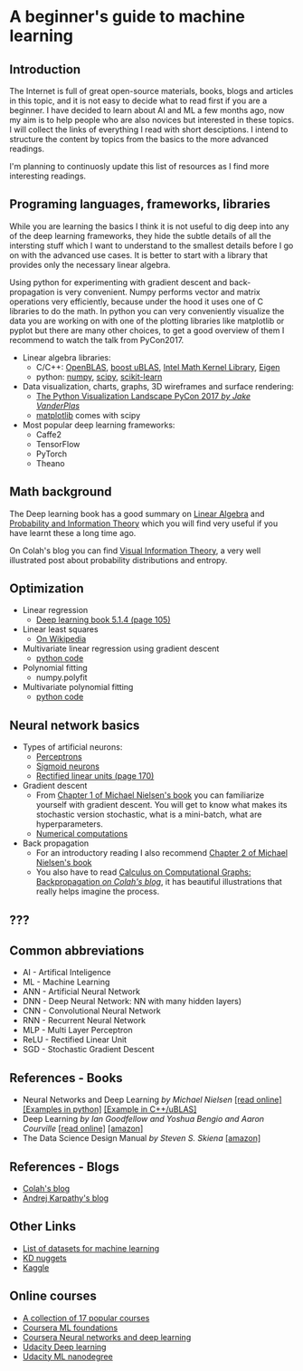 # A beginner's guide to machine learning

## Introduction
The Internet is full of great open-source materials, books, blogs and articles in this topic, and it is not easy to decide what to read first if you are a beginner. I have decided to learn about AI and ML a few months ago, now my aim is to help people who are also novices but interested in these topics. I will collect the links of everything I read with short desciptions. I intend to structure the content by topics from the basics to the more advanced readings.

I'm planning to continuosly update this list of resources as I find more interesting readings.

## Programing languages, frameworks, libraries
While you are learning the basics I think it is not useful to dig deep into any of the deep learning frameworks, they hide the subtle details of all the intersting stuff which I want to understand to the smallest details before I go on with the advanced use cases. It is better to start with a library that provides only the necessary linear algebra.

Using python for experimenting with gradient descent and back-propagation is very convenient. Numpy performs vector and matrix operations very efficiently, because under the hood it uses one of C libraries to do the math. In python you can very conveniently visualize the data you are working on with one of the plotting libraries like matplotlib or pyplot but there are many other choices, to get a good overview of them I recommend to watch the talk from PyCon2017.
  
  - Linear algebra libraries:
    - C/C++: [OpenBLAS](http://www.openblas.net/), [boost uBLAS](http://www.boost.org/doc/libs/1_65_1/libs/numeric/ublas/doc/index.html), [Intel Math Kernel Library](https://software.intel.com/en-us/mkl), [Eigen](https://eigen.tuxfamily.org/dox/) 
    - python: [numpy](http://www.numpy.org/), [scipy](https://scipy.org/), [scikit-learn](http://scikit-learn.org/stable/)
  - Data visualization, charts, graphs, 3D wireframes and surface rendering:
    - [The Python Visualization Landscape PyCon 2017 *by Jake VanderPlas*](https://youtu.be/FytuB8nFHPQ)
    - [matplotlib](https://matplotlib.org/) comes with scipy
  - Most popular deep learning frameworks:
    - Caffe2
    - TensorFlow
    - PyTorch
    - Theano

## Math background

  The Deep learning book has a good summary on [Linear Algebra](http://www.deeplearningbook.org/contents/linear_algebra.html) and [Probability and Information Theory](http://www.deeplearningbook.org/contents/prob.html) which you will find very useful if you have learnt these a long time ago.
  
  On Colah's blog you can find [Visual Information Theory](http://colah.github.io/posts/2015-09-Visual-Information/), a very well illustrated post about probability distributions and entropy. 

## Optimization
- Linear regression
  - [Deep learning book 5.1.4 (page 105)](http://www.deeplearningbook.org/contents/ml.html)
- Linear least squares
  - [On Wikipedia](https://en.wikipedia.org/wiki/Linear_least_squares_(mathematics)#Weighted_linear_least_squares)
- Multivariate linear regression using gradient descent
  - [python code](https://gist.github.com/samueljackson92/8148506)
- Polynomial fitting
  - numpy.polyfit
- Multivariate polynomial fitting
  - [python code](https://github.com/mrocklin/multipolyfit)

## Neural network basics
- Types of artificial neurons:
  - [Perceptrons](http://neuralnetworksanddeeplearning.com/chap1.html#perceptrons)
  - [Sigmoid neurons](http://neuralnetworksanddeeplearning.com/chap1.html#sigmoid_neurons)
  - [Rectified linear units (page 170)](http://www.deeplearningbook.org/contents/mlp.html)
- Gradient descent
  - From [Chapter 1 of Michael Nielsen's book](http://neuralnetworksanddeeplearning.com/chap1.html#learning_with_gradient_descent) you can familiarize yourself with gradient descent. You will get to know what makes its stochastic version stochastic, what is a mini-batch, what are hyperparameters.
   - [Numerical computations](http://www.deeplearningbook.org/contents/numerical.html)
- Back propagation
  - For an introductory reading I also recommend [Chapter 2 of Michael Nielsen's book](http://neuralnetworksanddeeplearning.com/chap2.html)
  - You also have to read [Calculus on Computational Graphs: Backpropagation *on Colah's blog*](http://colah.github.io/posts/2015-08-Backprop/), it has beautiful illustrations that really helps imagine the process.

## ???


## Common abbreviations
- AI - Artifical Inteligence
- ML - Machine Learning
- ANN - Artificial Neural Network
- DNN - Deep Neural Network: NN with many hidden layers)
- CNN - Convolutional Neural Network
- RNN - Recurrent Neural Network
- MLP - Multi Layer Perceptron
- ReLU - Rectified Linear Unit
- SGD - Stochastic Gradient Descent

## References - Books
- Neural Networks and Deep Learning *by Michael Nielsen* [[read online]](http://neuralnetworksanddeeplearning.com) [[Examples in python]](https://github.com/mnielsen/neural-networks-and-deep-learning) [[Example in C++/uBLAS]](https://github.com/GarethRichards/Machine-Learning-CPP/blob/master/README.md)
- Deep Learning *by Ian Goodfellow and Yoshua Bengio and Aaron Courville* [[read online]](http://www.deeplearningbook.org) [[amazon]](https://www.amazon.com/dp/0262035618/)
- The Data Science Design Manual *by Steven S. Skiena* [[amazon]](https://www.amazon.com/dp/3319554433/)

## References - Blogs
- [Colah's blog](http://colah.github.io/)
- [Andrej Karpathy's blog](http://karpathy.github.io/)

## Other Links
- [List of datasets for machine learning](https://en.wikipedia.org/wiki/List_of_datasets_for_machine_learning_research)
- [KD nuggets](https://www.kdnuggets.com/)
- [Kaggle](https://www.kaggle.com/)

## Online courses
- [A collection of 17 popular courses](https://www.marketingaiinstitute.com/blog/17-artificial-intelligence-courses-to-take-online)
- [Coursera ML foundations](https://www.coursera.org/learn/ml-foundations)
- [Coursera Neural networks and deep learning](https://www.coursera.org/learn/neural-networks-deep-learning)
- [Udacity Deep learning](https://www.udacity.com/course/deep-learning--ud730)
- [Udacity ML nanodegree](https://www.udacity.com/course/machine-learning-engineer-nanodegree--nd009#)
